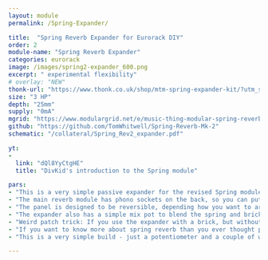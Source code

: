 ```yaml
---
layout: module
permalink: /Spring-Expander/

title:  "Spring Reverb Expander for Eurorack DIY"
order: 2
module-name: "Spring Reverb Expander"
categories: eurorack
image: /images/spring2-expander_600.png 
excerpt: " experimental flexibility" 
# overlay: "NEW"
thonk-url: "https://www.thonk.co.uk/shop/mtm-spring-expander-kit/?utm_source=MTM&utm_campaign=SpringExpander" 
size: "3 HP"
depth: "25mm"
supply: "0mA"
mgrid: "https://www.modulargrid.net/e/music-thing-modular-spring-reverb-mkii-expander"
github: "https://github.com/TomWhitwell/Spring-Reverb-Mk-2"
schematic: "/collateral/Spring_Rev2_expander.pdf"

yt:
- 
  link: "dQl8YyCtgHE"
  title: "DivKid's introduction to the Spring module"

pars: 
- "This is a very simple passive expander for the revised Spring module, which brings the phono connections to the front panel — ideal for smaller cases — and adds a simple mix control to blend real spring tanks with the solid state reverb 'brick'."
- "The main reverb module has phono sockets on the back, so you can put a reverb tank inside your modular case. Often, you might want to mount the spring tank outside the case; for small cases, or for access to the springs — stroking them or muting them or ‘preparing’ them in some way. This little 3hp expander makes that simple. It’s reversible, so you can arrange the cables how you like."
- "The panel is designed to be reversible, depending how you want to arrange the cable to your spring tank."
- "The expander also has a simple mix pot to blend the spring and brick reverbs together — this is a really nice effect, particularly when using feedback."
- "Weird patch trick: If you use the expander with a brick, but without a spring connected to the front or back of the module, the spring drive circuit will overdrive massively (the spring pickup is part of the feedback loop of an op amp, so without it you get open loop gain). Fading across to spring and playing with feedback and EQ can get some really crunchy, squeaky extreme distortion that can be quite controllable with the blend control."
- "If you want to know more about spring reverb than you ever thought possible, enjoy my Medium post <a href=https://medium.com/music-thing-modular-notes/everything-i-know-about-spring-reverb-1fb4b32abf87>Everything I know about spring reverb</a>."
- "This is a very simple build - just a potentiometer and a couple of wires soldered onto the PCB, but if you have any trouble the best place to find help is in the <a href=https://github.com/TomWhitwell/Spring-Reverb-Mk-2/issues>Spring Reverb Github Issues List</a>. Remember to search for closed issues as well as open ones."

--- 
```







